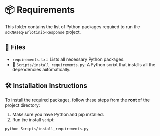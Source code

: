 # 📦 Requirements

This folder contains the list of Python packages required to run the `scRNAseq-Erlotinib-Response` project.

## 📄 Files

- `requirements.txt`: Lists all necessary Python packages.
- 📂 `Scripts/install_requirements.py`: A Python script that installs all the dependencies automatically.

## 🛠️ Installation Instructions

To install the required packages, follow these steps from the **root** of the project directory:

1. Make sure you have Python and pip installed.
2. Run the install script:

```bash
python Scripts/install_requirements.py
